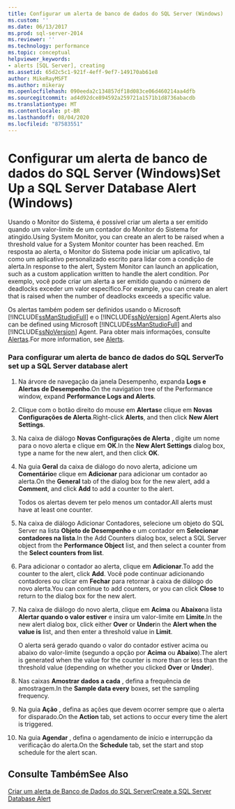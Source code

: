 ```yaml
---
title: Configurar um alerta de banco de dados do SQL Server (Windows) | Microsoft Docs
ms.custom: ''
ms.date: 06/13/2017
ms.prod: sql-server-2014
ms.reviewer: ''
ms.technology: performance
ms.topic: conceptual
helpviewer_keywords:
- alerts [SQL Server], creating
ms.assetid: 65d2c5c1-921f-4eff-9ef7-149170ab61e8
author: MikeRayMSFT
ms.author: mikeray
ms.openlocfilehash: 090eeda2c134857df18d083ce06d460214aa4dfb
ms.sourcegitcommit: ad4d92dce894592a259721a1571b1d8736abacdb
ms.translationtype: MT
ms.contentlocale: pt-BR
ms.lasthandoff: 08/04/2020
ms.locfileid: "87583551"
---
```

# <a name="set-up-a-sql-server-database-alert-windows"></a><span data-ttu-id="ae378-102">Configurar um alerta de banco de dados do SQL Server (Windows)</span><span class="sxs-lookup"><span data-stu-id="ae378-102">Set Up a SQL Server Database Alert (Windows)</span></span>
  <span data-ttu-id="ae378-103">Usando o Monitor do Sistema, é possível criar um alerta a ser emitido quando um valor-limite de um contador do Monitor do Sistema for atingido.</span><span class="sxs-lookup"><span data-stu-id="ae378-103">Using System Monitor, you can create an alert to be raised when a threshold value for a System Monitor counter has been reached.</span></span> <span data-ttu-id="ae378-104">Em resposta ao alerta, o Monitor do Sistema pode iniciar um aplicativo, tal como um aplicativo personalizado escrito para lidar com a condição de alerta.</span><span class="sxs-lookup"><span data-stu-id="ae378-104">In response to the alert, System Monitor can launch an application, such as a custom application written to handle the alert condition.</span></span> <span data-ttu-id="ae378-105">Por exemplo, você pode criar um alerta a ser emitido quando o número de deadlocks exceder um valor específico.</span><span class="sxs-lookup"><span data-stu-id="ae378-105">For example, you can create an alert that is raised when the number of deadlocks exceeds a specific value.</span></span>  
  
 <span data-ttu-id="ae378-106">Os alertas também podem ser definidos usando o Microsoft [!INCLUDE[ssManStudioFull](../../includes/ssmanstudiofull-md.md)] e o [!INCLUDE[ssNoVersion](../../includes/ssnoversion-md.md)] Agent.</span><span class="sxs-lookup"><span data-stu-id="ae378-106">Alerts also can be defined using Microsoft [!INCLUDE[ssManStudioFull](../../includes/ssmanstudiofull-md.md)] and [!INCLUDE[ssNoVersion](../../includes/ssnoversion-md.md)] Agent.</span></span> <span data-ttu-id="ae378-107">Para obter mais informações, consulte [Alertas](../../ssms/agent/alerts.md).</span><span class="sxs-lookup"><span data-stu-id="ae378-107">For more information, see [Alerts](../../ssms/agent/alerts.md).</span></span>  
  
### <a name="to-set-up-a-sql-server-database-alert"></a><span data-ttu-id="ae378-108">Para configurar um alerta de banco de dados do SQL Server</span><span class="sxs-lookup"><span data-stu-id="ae378-108">To set up a SQL Server database alert</span></span>  
  
1.  <span data-ttu-id="ae378-109">Na árvore de navegação da janela Desempenho, expanda **Logs e Alertas de Desempenho**.</span><span class="sxs-lookup"><span data-stu-id="ae378-109">On the navigation tree of the Performance window, expand **Performance Logs and Alerts**.</span></span>  
  
2.  <span data-ttu-id="ae378-110">Clique com o botão direito do mouse em **Alertas**e clique em **Novas Configurações de Alerta**.</span><span class="sxs-lookup"><span data-stu-id="ae378-110">Right-click **Alerts**, and then click **New Alert Settings**.</span></span>  
  
3.  <span data-ttu-id="ae378-111">Na caixa de diálogo **Novas Configurações de Alerta** , digite um nome para o novo alerta e clique em **OK**.</span><span class="sxs-lookup"><span data-stu-id="ae378-111">In the **New Alert Settings** dialog box, type a name for the new alert, and then click **OK**.</span></span>  
  
4.  <span data-ttu-id="ae378-112">Na guia **Geral** da caixa de diálogo do novo alerta, adicione um **Comentário**e clique em **Adicionar** para adicionar um contador ao alerta.</span><span class="sxs-lookup"><span data-stu-id="ae378-112">On the **General** tab of the dialog box for the new alert, add a **Comment**, and click **Add** to add a counter to the alert.</span></span>  
  
     <span data-ttu-id="ae378-113">Todos os alertas devem ter pelo menos um contador.</span><span class="sxs-lookup"><span data-stu-id="ae378-113">All alerts must have at least one counter.</span></span>  
  
5.  <span data-ttu-id="ae378-114">Na caixa de diálogo Adicionar Contadores, selecione um objeto do SQL Server na lista **Objeto de Desempenho** e um contador em **Selecionar contadores na lista**.</span><span class="sxs-lookup"><span data-stu-id="ae378-114">In the Add Counters dialog box, select a SQL Server object from the **Performance Object** list, and then select a counter from the **Select counters from list**.</span></span>  
  
6.  <span data-ttu-id="ae378-115">Para adicionar o contador ao alerta, clique em **Adicionar**.</span><span class="sxs-lookup"><span data-stu-id="ae378-115">To add the counter to the alert, click **Add**.</span></span> <span data-ttu-id="ae378-116">Você pode continuar adicionando contadores ou clicar em **Fechar** para retornar à caixa de diálogo do novo alerta.</span><span class="sxs-lookup"><span data-stu-id="ae378-116">You can continue to add counters, or you can click **Close** to return to the dialog box for the new alert.</span></span>  
  
7.  <span data-ttu-id="ae378-117">Na caixa de diálogo do novo alerta, clique em **Acima** ou **Abaixo**na lista **Alertar quando o valor estiver** e insira um valor-limite em **Limite**.</span><span class="sxs-lookup"><span data-stu-id="ae378-117">In the new alert dialog box, click either **Over** or **Under**in the **Alert when the value is** list, and then enter a threshold value in **Limit**.</span></span>  
  
     <span data-ttu-id="ae378-118">O alerta será gerado quando o valor do contador estiver acima ou abaixo do valor-limite (segundo a opção por **Acima** ou **Abaixo**).</span><span class="sxs-lookup"><span data-stu-id="ae378-118">The alert is generated when the value for the counter is more than or less than the threshold value (depending on whether you clicked **Over** or **Under**).</span></span>  
  
8.  <span data-ttu-id="ae378-119">Nas caixas **Amostrar dados a cada** , defina a frequência de amostragem.</span><span class="sxs-lookup"><span data-stu-id="ae378-119">In the **Sample data every** boxes, set the sampling frequency.</span></span>  
  
9. <span data-ttu-id="ae378-120">Na guia **Ação** , defina as ações que devem ocorrer sempre que o alerta for disparado.</span><span class="sxs-lookup"><span data-stu-id="ae378-120">On the **Action** tab, set actions to occur every time the alert is triggered.</span></span>  
  
10. <span data-ttu-id="ae378-121">Na guia **Agendar** , defina o agendamento de início e interrupção da verificação do alerta.</span><span class="sxs-lookup"><span data-stu-id="ae378-121">On the **Schedule** tab, set the start and stop schedule for the alert scan.</span></span>  
  
## <a name="see-also"></a><span data-ttu-id="ae378-122">Consulte Também</span><span class="sxs-lookup"><span data-stu-id="ae378-122">See Also</span></span>  
 [<span data-ttu-id="ae378-123">Criar um alerta de Banco de Dados do SQL Server</span><span class="sxs-lookup"><span data-stu-id="ae378-123">Create a SQL Server Database Alert</span></span>](../performance-monitor/create-a-sql-server-database-alert.md)  
  
  
